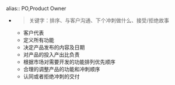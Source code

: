 alias:: PO,Product Owner

- > 关键字：排序、与客户沟通、下个冲刺做什么、接受/拒绝故事
	- 客户代表
	- 定义所有功能
	- 决定产品发布的内容及日期
	- 对产品的投入产出比负责
	- 根据市场对需要开发的功能排列优先顺序
	- 合理的调整产品的功能和冲刺顺序
	- 认同或者拒绝冲刺的交付